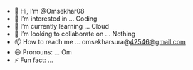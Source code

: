 - 👋 Hi, I’m @Omsekhar08
- 👀 I’m interested in ... Coding 
- 🌱 I’m currently learning ... Cloud
- 💞️ I’m looking to collaborate on ... Nothing   
- 📫 How to reach me ... omsekharsura@42546@gmail.com
- 😄 Pronouns: ... Om 
- ⚡ Fun fact: ...

<!---
Omsekhar08/Omsekhar08 is a ✨ special ✨ repository because its `README.md` (this file) appears on your GitHub profile.
You can click the Preview link to take a look at your changes.
--->
